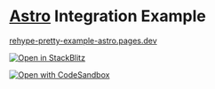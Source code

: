 # [Astro](https://astro.build) Integration Example

[rehype-pretty-example-astro.pages.dev](https://rehype-pretty-example-astro.pages.dev/)

[![Open in StackBlitz](https://developer.stackblitz.com/img/open_in_stackblitz.svg)](https://stackblitz.com/github/rehype-pretty/rehype-pretty-code/tree/master/examples/astro)

[![Open with CodeSandbox](https://assets.codesandbox.io/github/button-edit-lime.svg)](https://githubbox.com/rehype-pretty/rehype-pretty-code/tree/master/examples/astro)
